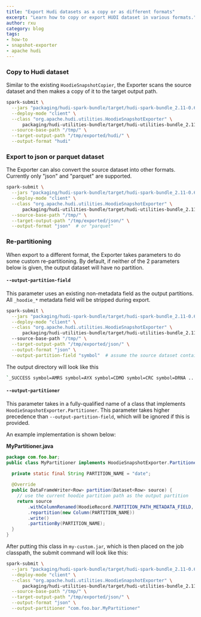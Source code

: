 ```yaml
---
title: "Export Hudi datasets as a copy or as different formats"
excerpt: "Learn how to copy or export HUDI dataset in various formats."
author: rxu
category: blog
tags:
- how-to
- snapshot-exporter
- apache hudi
---
```


### Copy to Hudi dataset

Similar to the existing  `HoodieSnapshotCopier`, the Exporter scans the source dataset and then makes a copy of it to the target output path.
<!--truncate-->
```bash
spark-submit \
  --jars "packaging/hudi-spark-bundle/target/hudi-spark-bundle_2.11-0.6.0-SNAPSHOT.jar" \
  --deploy-mode "client" \
  --class "org.apache.hudi.utilities.HoodieSnapshotExporter" \
      packaging/hudi-utilities-bundle/target/hudi-utilities-bundle_2.11-0.6.0-SNAPSHOT.jar \
  --source-base-path "/tmp/" \
  --target-output-path "/tmp/exported/hudi/" \
  --output-format "hudi"
```

### Export to json or parquet dataset
The Exporter can also convert the source dataset into other formats. Currently only "json" and "parquet" are supported.

```bash
spark-submit \
  --jars "packaging/hudi-spark-bundle/target/hudi-spark-bundle_2.11-0.6.0-SNAPSHOT.jar" \
  --deploy-mode "client" \
  --class "org.apache.hudi.utilities.HoodieSnapshotExporter" \
      packaging/hudi-utilities-bundle/target/hudi-utilities-bundle_2.11-0.6.0-SNAPSHOT.jar \
  --source-base-path "/tmp/" \
  --target-output-path "/tmp/exported/json/" \
  --output-format "json"  # or "parquet"
```

### Re-partitioning

When export to a different format, the Exporter takes parameters to do some custom re-partitioning. By default, if neither of the 2 parameters below is given, the output dataset will have no partition.

#### `--output-partition-field`

This parameter uses an existing non-metadata field as the output partitions. All  `_hoodie_*`  metadata field will be stripped during export.

```bash
spark-submit \
  --jars "packaging/hudi-spark-bundle/target/hudi-spark-bundle_2.11-0.6.0-SNAPSHOT.jar" \
  --deploy-mode "client" \
  --class "org.apache.hudi.utilities.HoodieSnapshotExporter" \
      packaging/hudi-utilities-bundle/target/hudi-utilities-bundle_2.11-0.6.0-SNAPSHOT.jar \  
  --source-base-path "/tmp/" \
  --target-output-path "/tmp/exported/json/" \
  --output-format "json" \
  --output-partition-field "symbol"  # assume the source dataset contains a field `symbol`
```

The output directory will look like this

```bash
`_SUCCESS symbol=AMRS symbol=AYX symbol=CDMO symbol=CRC symbol=DRNA ...`
```

#### `--output-partitioner`

This parameter takes in a fully-qualified name of a class that implements  `HoodieSnapshotExporter.Partitioner`. This parameter takes higher precedence than  `--output-partition-field`, which will be ignored if this is provided.

An example implementation is shown below:

**MyPartitioner.java**

```java
package com.foo.bar;
public class MyPartitioner implements HoodieSnapshotExporter.Partitioner {

  private static final String PARTITION_NAME = "date";
 
  @Override
  public DataFrameWriter<Row> partition(Dataset<Row> source) {
    // use the current hoodie partition path as the output partition
    return source
        .withColumnRenamed(HoodieRecord.PARTITION_PATH_METADATA_FIELD, PARTITION_NAME)
        .repartition(new Column(PARTITION_NAME))
        .write()
        .partitionBy(PARTITION_NAME);
  }
}
```

After putting this class in `my-custom.jar`, which is then placed on the job classpath, the submit command will look like this:

```bash
spark-submit \
  --jars "packaging/hudi-spark-bundle/target/hudi-spark-bundle_2.11-0.6.0-SNAPSHOT.jar,my-custom.jar" \
  --deploy-mode "client" \
  --class "org.apache.hudi.utilities.HoodieSnapshotExporter" \
      packaging/hudi-utilities-bundle/target/hudi-utilities-bundle_2.11-0.6.0-SNAPSHOT.jar \
  --source-base-path "/tmp/" \
  --target-output-path "/tmp/exported/json/" \
  --output-format "json" \
  --output-partitioner "com.foo.bar.MyPartitioner"
```

